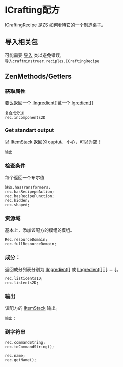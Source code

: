 # ICrafting配方

ICraftingRecipe 是ZS 如何看待它的一个制造桌子。

## 导入相关包

可能需要 [导入](/AdvancedFunctions/Import/) 类以避免错误。  
`导入craftminstruer.reciples.ICraftingRecipe`

## ZenMethods/Getters

### 获取属性

要么返回一个 [IIngredient](/Vanilla/Variable_Types/IIngredient/)[]或一个 [Igredient](/Vanilla/Variable_Types/IIngredient/)[]

```zenscript
复合成分1D
rec.incomponents2D
```

### Get standart output

以 [IItemStack](/Vanilla/Items/IItemStack/) 返回的 ouptut。 小心，可以为空！

```zenscript
输出
```

### 检查条件

每个返回一个布尔值

```zenscript
建议.hasTransformers;
rec.hasRecipepeAction;
rec.hasRecipeFunction;
rec.hidden;
rec.shaped;
```

### 资源域

基本上，添加该配方的模组的模组。

```zenscript
Rec.resourceDomain;
rec.fullResourceDomain;
```

### 成分：

返回成分列表分别为 [IIngredient](/Vanilla/Variable_Types/IIngredient/)\[] 或 [IIngredient](/Vanilla/Variable_Types/IIngredient/)\[]\[]\[……]。

```zenscript
rec.listicents1D;
rec.listents2D;
```

### 输出

该配方的 [IItemStack](/Vanilla/Items/IItemStack/) 输出。

```zenscript
输出；
```

### 到字符串

```zenscript
rec.commandString;
rec.toCommandString();

rec.name;
rec.getName();
```